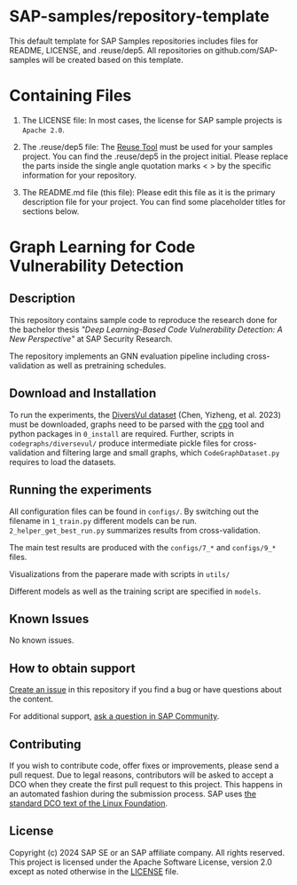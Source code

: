 # SAP-samples/repository-template
This default template for SAP Samples repositories includes files for README, LICENSE, and .reuse/dep5. All repositories on github.com/SAP-samples will be created based on this template.

# Containing Files

1. The LICENSE file:
In most cases, the license for SAP sample projects is `Apache 2.0`.

2. The .reuse/dep5 file: 
The [Reuse Tool](https://reuse.software/) must be used for your samples project. You can find the .reuse/dep5 in the project initial. Please replace the parts inside the single angle quotation marks < > by the specific information for your repository.

3. The README.md file (this file):
Please edit this file as it is the primary description file for your project. You can find some placeholder titles for sections below.

# Graph Learning for Code Vulnerability Detection
<!-- Please include descriptive title -->

<!--- Register repository https://api.reuse.software/register, then add REUSE badge:
[![REUSE status](https://api.reuse.software/badge/github.com/SAP-samples/REPO-NAME)](https://api.reuse.software/info/github.com/SAP-samples/REPO-NAME)
-->

## Description
This repository contains sample code to reproduce the research done for the bachelor thesis _"Deep Learning-Based Code Vulnerability Detection: A New Perspective"_ at SAP Security Research. 

The repository implements an GNN evaluation pipeline including cross-validation as well as pretraining schedules.

## Download and Installation

To run the experiments, the [DiversVul dataset](https://github.com/wagner-group/diversevul) (Chen, Yizheng, et al. 2023) must be downloaded, graphs need to be parsed with the [cpg](https://github.com/Fraunhofer-AISEC/cpg) tool and python packages in ``0_install`` are required. Further, scripts in ``codegraphs/diversevul/`` produce intermediate pickle files for cross-validation and filtering large and small graphs, which ``CodeGraphDataset.py`` requires to load the datasets.

## Running the experiments

All configuration files can be found in ``configs/``. By switching out the filename in ``1_train.py`` different models can be run. ``2_helper_get_best_run.py`` summarizes results from cross-validation.

The main test results are produced with the ``configs/7_*`` and ``configs/9_*`` files.

Visualizations from the paperare made with scripts in ``utils/``

Different models as well as the training script are specified in ``models``.

## Known Issues
No known issues.

## How to obtain support
[Create an issue](https://github.com/SAP-samples/<repository-name>/issues) in this repository if you find a bug or have questions about the content.
 
For additional support, [ask a question in SAP Community](https://answers.sap.com/questions/ask.html).

## Contributing
If you wish to contribute code, offer fixes or improvements, please send a pull request. Due to legal reasons, contributors will be asked to accept a DCO when they create the first pull request to this project. This happens in an automated fashion during the submission process. SAP uses [the standard DCO text of the Linux Foundation](https://developercertificate.org/).

## License
Copyright (c) 2024 SAP SE or an SAP affiliate company. All rights reserved. This project is licensed under the Apache Software License, version 2.0 except as noted otherwise in the [LICENSE](LICENSE) file.
